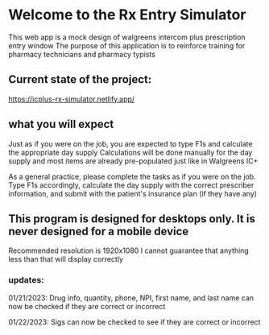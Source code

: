 # Welcome to the Rx Entry Simulator

This web app is a mock design of walgreens intercom plus prescription entry window
The purpose of this application is to reinforce training for pharmacy technicians and pharmacy typists

## Current state of the project:
https://icplus-rx-simulator.netlify.app/

## what you will expect

Just as if you were on the job, you are expected to type F1s and calculate the appropriate day supply
Calculations will be done manually for the day supply and most items are already pre-populated just like in Walgreens IC+ 

As a general practice, please complete the tasks as if you were on the job. Type F1s accordingly, calculate the day supply with the correct prescriber information, and submit with the patient's insurance plan (if they have any)


## This program is designed for desktops only. It is never designed for a mobile device

Recommended resolution is 1920x1080
I cannot guarantee that anything less than that will display correctly

### updates:

01/21/2023: Drug info, quantity, phone, NPI, first name, and last name can now be checked if they are correct or incorrect

01/22/2023: Sigs can now be checked to see if they are correct or incorrect
